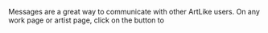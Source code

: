 Messages are a great way to communicate with other ArtLike users.  On any work page or artist page, click on the button to